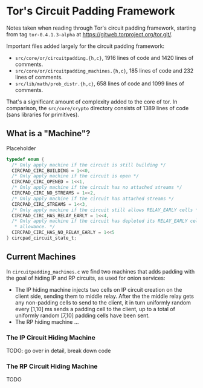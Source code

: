 # Tor's Circuit Padding Framework 
Notes taken when reading through Tor's circuit padding framework, starting from
tag `tor-0.4.1.3-alpha` at https://gitweb.torproject.org/tor.git/.

Important files added largely for the circuit padding framework:
- `src/core/or/circuitpadding.{h,c}`, 1916 lines of code and 1420 lines of comments.
- `src/core/or/circuitpadding_machines.{h,c}`, 185 lines of code and 232 lines of comments.
- `src/lib/math/prob_distr.{h,c}`, 658 lines of code and 1099 lines of comments. 

That's a significant amount of complexity added to the core of tor. In
comparison, the `src/core/crypto` directory consists of 1389 lines of code (sans
libraries for primitives). 

## What is a "Machine"?

Placeholder
```c
typedef enum {
  /* Only apply machine if the circuit is still building */
  CIRCPAD_CIRC_BUILDING = 1<<0,
  /* Only apply machine if the circuit is open */
  CIRCPAD_CIRC_OPENED = 1<<1,
  /* Only apply machine if the circuit has no attached streams */
  CIRCPAD_CIRC_NO_STREAMS = 1<<2,
  /* Only apply machine if the circuit has attached streams */
  CIRCPAD_CIRC_STREAMS = 1<<3,
  /* Only apply machine if the circuit still allows RELAY_EARLY cells */
  CIRCPAD_CIRC_HAS_RELAY_EARLY = 1<<4,
  /* Only apply machine if the circuit has depleted its RELAY_EARLY cells
   * allowance. */
  CIRCPAD_CIRC_HAS_NO_RELAY_EARLY = 1<<5
} circpad_circuit_state_t;
```

## Current Machines
In `circuitpadding_machines.c` we find two machines that adds padding with the
goal of hiding IP and RP circuits, as used for onion services: 

- The IP hiding machine injects two cells on IP circuit creation on the client
  side, sending them to middle relay. After the the middle relay gets any
  non-padding cells to send to the client, it in turn uniformly random every
  [1,10] ms sends a padding cell to the client, up to a total of uniformly
  random [7,10] padding cells have been sent. 
- The RP hiding machine ...

### The IP Circuit Hiding Machine
TODO: go over in detail, break down code

### The RP Circuit Hiding Machine
TODO